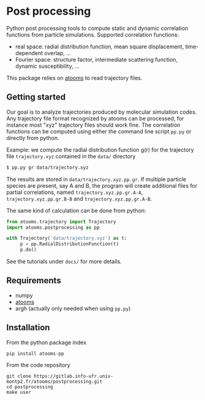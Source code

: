 Post processing
==================

Python post processing tools to compute static and dynamic correlation functions from particle simulations. Supported correlation functions:
- real space: radial distribution function, mean square displacement, time-dependent overlap, ...
- Fourier space: structure factor, intermediate scattering function, dynamic susceptibility, ...

This package relies on [atooms](https://gitlab.info-ufr.univ-montp2.fr/atooms/postprocessing.git) to read trajectory files.

Getting started
---------------

Our goal is to analyze trajectories produced
by molecular simulation codes. Any trajectory file format recognized by
atooms can be processed, for instance most "xyz" trajectory files
should work fine. The correlation functions can be computed using
either the command line script `pp.py` or directly from python.

Example: we compute the radial distribution function g(r) for the trajectory
file `trajectory.xyz` contained in the `data/` directory

```bash
$ pp.py gr data/trajectory.xyz
```

The results are stored in `data/trajectory.xyz.pp.gr`. If
multiple particle species are present, say A and B, the program will create additional files for
partial correlations, named `trajectory.xyz.pp.gr.A-A`, `trajectory.xyz.pp.gr.B-B` and `trajectory.xyz.pp.gr.A-B`.

The same kind of calculation can be done from python:

```python
from atooms.trajectory import Trajectory
import atooms.postprocessing as pp

with Trajectory('data/trajectory.xyz') as t:
     p = pp.RadialDistributionFunction(t)
     p.do()
```

See the tutorials under `docs/` for more details.

Requirements
------------
- numpy
- [atooms](https://gitlab.info-ufr.univ-montp2.fr/atooms/postprocessing.git)
- argh (actually only needed when using `pp.py`)

Installation
------------
From the python package index
```
pip install atooms-pp
```

From the code repository
```
git clone https://gitlab.info-ufr.univ-montp2.fr/atooms/postprocessing.git
cd postprocessing
make user
```
